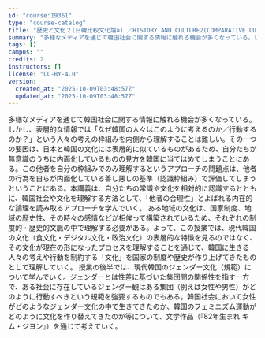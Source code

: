 ```yaml
---
id: "course:19361"
type: "course-catalog"
title: "歴史と文化２(日韓比較文化論a) ／HISTORY AND CULTURE2(COMPARATIVE CULTURES: JAPAN AND KOREA(A))"
summary: "多様なメディアを通じて韓国社会に関する情報に触れる機会が多くなっている。しかし、表層的な情報では「なぜ韓国の人々はこのように考えるのか／行動するのか？」という人々の考えの枠組みを内側から理解することは難しい。その一つの要因は、日本と韓国の文…"
tags: []
campus: ""
credits: 2
instructors: []
license: "CC-BY-4.0"
version:
  created_at: "2025-10-09T03:48:57Z"
  updated_at: "2025-10-09T03:48:57Z"
---
```

多様なメディアを通じて韓国社会に関する情報に触れる機会が多くなっている。しかし、表層的な情報では「なぜ韓国の人々はこのように考えるのか／行動するのか？」という人々の考えの枠組みを内側から理解することは難しい。その一つの要因は、日本と韓国の文化には表層的に似ているものがあるため、自分たちが無意識のうちに内面化しているものの見方を韓国に当てはめてしまうことにある。この他者を自分の枠組みでのみ理解するというアプローチの問題点は、他者の行為を自らが内面化している善し悪しの基準（認識枠組み）で評価してしまうということにある。本講義は、自分たちの常識や文化を相対的に認識するとともに、韓国社会や文化を理解する方法として、「他者の合理性」とよばれる内在的な論理を読み取るアプローチを学んでいく。 ある地域の文化は、国家制度、地域の歴史性、その時々の感情などが相俟って構築されているため、それぞれの制度的・歴史的文脈の中で理解する必要がある。よって、この授業では、現代韓国の文化（食文化・デジタル文化・政治文化）の表層的な特徴を見るのではなく、その文化が現在の形になったプロセスを理解することを通じて、韓国に生きる人々の考えや行動を制約する「文化」を国家の制度や歴史が作り上げてきたものとして理解していく。 授業の後半では、現代韓国のジェンダー文化（規範）について学んでいく。ジェンダーとは性差に基づいた集団間の関係性を指す一方で、ある社会に存在しているジェンダー観はある集団（例えば女性や男性）がどのように行動すべきという規範を強要するものでもある。韓国社会において女性がどのようなジェンダー文化の中で生きてきたのか、韓国のフェミニズム運動がどのように文化を作り替えてきたのか等について、文学作品（『82年生まれ キム・ジヨン』）を通じて考えていく。
